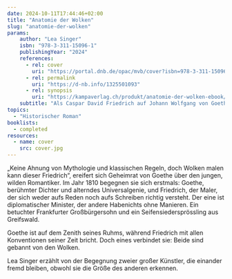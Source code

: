 ```yaml
---
date: 2024-10-11T17:44:46+02:00
title: "Anatomie der Wolken"
slug: "anatomie-der-wolken"
params:
    author: "Lea Singer"
    isbn: "978-3-311-15096-1"
    publishingYear: "2024"
    references:
      - rel: cover
        uri: "https://portal.dnb.de/opac/mvb/cover?isbn=978-3-311-15096-1"
      - rel: permalink
        uri: "https://d-nb.info/1325501093"
      - rel: synopsis
        uri: "https://kampaverlag.ch/produkt/anatomie-der-wolken-ebook/"
    subtitle: "Als Caspar David Friedrich auf Johann Wolfgang von Goethe traf"
topics:
  - "Historischer Roman"
booklists:
  - completed
resources:
  - name: cover
    src: cover.jpg
---
```


„Keine Ahnung von Mythologie und klassischen Regeln, doch Wolken malen kann
dieser Friedrich“, ereifert sich Geheimrat von Goethe über den jungen, wilden
Romantiker. Im Jahr 1810 begegnen sie sich erstmals: Goethe, berühmter Dichter
und alterndes Universalgenie, und Friedrich, der Maler, der sich weder aufs
Reden noch aufs Schreiben richtig versteht. Der eine ist diplomatischer
Minister, der andere Habenichts ohne Manieren. Ein betuchter Frankfurter
Großbürgersohn und ein Seifensiedersprössling aus Greifswald.

Goethe ist auf dem Zenith seines Ruhms, während Friedrich mit allen
Konventionen seiner Zeit bricht. Doch eines verbindet sie: Beide sind gebannt
von den Wolken.

Lea Singer erzählt von der Begegnung zweier großer Künstler, die einander fremd
bleiben, obwohl sie die Größe des anderen erkennen.
